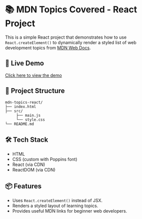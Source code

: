 # 📚 MDN Topics Covered - React Project

This is a simple React project that demonstrates how to use `React.createElement()` to dynamically render a styled list of web development topics from [MDN Web Docs](https://developer.mozilla.org/).

## 🚀 Live Demo
[Click here to view the demo](https://naveen-kumarj.github.io/mdn-topics-react-cdn/)

## 📁 Project Structure

```
mdn-topics-react/
├── index.html
├── src/
     ├── main.js
     └── style.css
└── README.md
```

## 🛠️ Tech Stack

- HTML
- CSS (custom with Poppins font)
- React (via CDN)
- ReactDOM (via CDN)

## 📦 Features

- Uses `React.createElement()` instead of JSX.
- Renders a styled layout of learning topics.
- Provides useful MDN links for beginner web developers.
